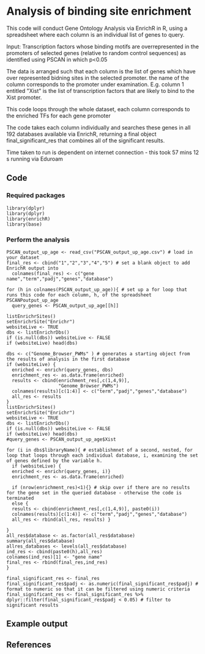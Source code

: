 # Analysis of binding site enrichment

This code will conduct Gene Ontology Analysis via EnrichR in R, using a spreadsheet where each column is an individual list of genes to query.

Input: Transcription factors whose binding motifs are overrepresented in the promoters of selected genes (relative to random control sequences) as identified using PSCAN in which p<0.05

The data is arranged such that each column is the list of genes which have over represented bidning sites in the selected promoter. the name of the column corresponds to the promoter under examination. E.g. column 1 entitled "Xist" is the list of transcription factors that are likely to bind to the Xist promoter.

This code loops through the whole dataset, each column corresponds to the enriched TFs for each gene promoter

The code takes each column individually and searches these genes in all 192 databases available via EnrichR, returning a final object final_significant_res that combines all of the significant results.

Time taken to run is dependent on internet connection - this took 57 mins 12 s running via Eduroam

## Code

### Required packages

```
library(dplyr)
library(dplyr)
library(enrichR)
library(base)
```

### Perform the analysis

```{r}
PSCAN_output_up_age <- read_csv("PSCAN_output_up_age.csv") # load in your dataset
final_res <- cbind("1","2","3","4","5") # set a blank object to add EnrichR output into
  colnames(final_res) <- c("gene name","term","padj","genes","database")

for (h in colnames(PSCAN_output_up_age)){ # set up a for loop that runs this code for each column, h, of the spreadsheet PSCANPoutput_up_age
  query_genes <- PSCAN_output_up_age[[h]]
  
listEnrichrSites()
setEnrichrSite("Enrichr")
websiteLive <- TRUE
dbs <- listEnrichrDbs()
if (is.null(dbs)) websiteLive <- FALSE
if (websiteLive) head(dbs)

dbs <- c("Genome_Browser_PWMs" ) # generates a starting object from the results of analysis in the first database
if (websiteLive) {
  enriched <- enrichr(query_genes, dbs)
  enrichment_res <- as.data.frame(enriched)
  results <- cbind(enrichment_res[,c(1,4,9)],
                   "Genome_Browser_PWMs")
  colnames(results)[c(1:4)] <- c("term","padj","genes","database")
  all_res <- results
}
listEnrichrSites()
setEnrichrSite("Enrichr")
websiteLive <- TRUE
dbs <- listEnrichrDbs()
if (is.null(dbs)) websiteLive <- FALSE
if (websiteLive) head(dbs)
#query_genes <- PSCAN_output_up_age$Xist

for (i in dbs$libraryName){ # establishmnet of a second, nested, for loop that loops through each individual database, i, examining the set of genes defined by the variable h.
  if (websiteLive) {
  enriched <- enrichr(query_genes, i)}
  enrichment_res <- as.data.frame(enriched)
  
  if (nrow(enrichment_res)<1){} # skip over if there are no results for the gene set in the queried database - otherwise the code is terminated
  else {
  results <- cbind(enrichment_res[,c(1,4,9)], paste0(i))
  colnames(results)[c(1:4)] <- c("term","padj","genes","database")
  all_res <- rbind(all_res, results) }

}
all_res$database <- as.factor(all_res$database)
summary(all_res$database)
allres_databases <- levels(all_res$database)
ind_res <- cbind(paste0(h),all_res)
colnames(ind_res)[1] <- "gene name"
final_res <- rbind(final_res,ind_res)
}
  
final_significant_res <- final_res
final_significant_res$padj <- as.numeric(final_significant_res$padj) # format to numeric so that it can be filtered using numeric criteria
final_significant_res <- final_significant_res %>% dplyr::filter(final_significant_res$padj < 0.05) # filter to significant results
```

## Example output

## References

